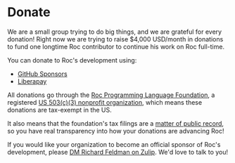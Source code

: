 # Donate

We are a small group trying to do big things, and we are grateful for every donation! Right now we are trying to raise $4,000 USD/month in donations to fund one longtime Roc contributor to continue his work on Roc full-time.

You can donate to Roc's development using:
- [GitHub Sponsors](https://github.com/sponsors/roc-lang)
- [Liberapay](https://liberapay.com/roc_lang)

All donations go through the [Roc Programming Language Foundation](https://foundation.roc-lang.org/), a registered [US 503(c)(3) nonprofit organization](https://en.wikipedia.org/wiki/501(c)(3)_organization), which means these donations are tax-exempt in the US.

It also means that the foundation's tax filings are a [matter of public record](https://en.wikipedia.org/wiki/501(c)(3)_organization#Transparency), so you have real transparency into how your donations are advancing Roc!

If you would like your organization to become an official sponsor of Roc's development, please [DM Richard Feldman on Zulip](https://roc.zulipchat.com/#narrow/pm-with/281383-user281383). We'd love to talk to you!
